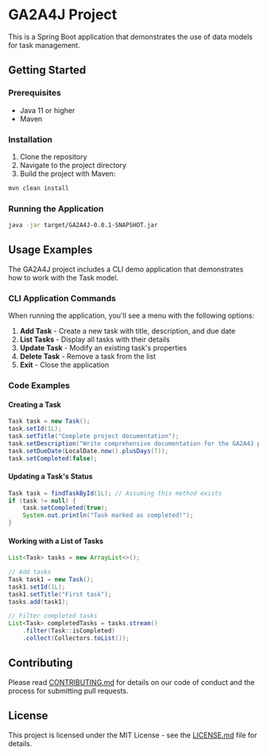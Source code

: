 # GA2A4J Project

This is a Spring Boot application that demonstrates the use of data models for task management.

## Getting Started

### Prerequisites

- Java 11 or higher
- Maven

### Installation

1. Clone the repository
2. Navigate to the project directory
3. Build the project with Maven:

```bash
mvn clean install
```

### Running the Application

```bash
java -jar target/GA2A4J-0.0.1-SNAPSHOT.jar
```

## Usage Examples

The GA2A4J project includes a CLI demo application that demonstrates how to work with the Task model.

### CLI Application Commands

When running the application, you'll see a menu with the following options:

1. **Add Task** - Create a new task with title, description, and due date
2. **List Tasks** - Display all tasks with their details
3. **Update Task** - Modify an existing task's properties
4. **Delete Task** - Remove a task from the list
5. **Exit** - Close the application

### Code Examples

#### Creating a Task

```java
Task task = new Task();
task.setId(1L);
task.setTitle("Complete project documentation");
task.setDescription("Write comprehensive documentation for the GA2A4J project");
task.setDueDate(LocalDate.now().plusDays(7));
task.setCompleted(false);
```

#### Updating a Task's Status

```java
Task task = findTaskById(1L); // Assuming this method exists
if (task != null) {
    task.setCompleted(true);
    System.out.println("Task marked as completed!");
}
```

#### Working with a List of Tasks

```java
List<Task> tasks = new ArrayList<>();

// Add tasks
Task task1 = new Task();
task1.setId(1L);
task1.setTitle("First task");
tasks.add(task1);

// Filter completed tasks
List<Task> completedTasks = tasks.stream()
    .filter(Task::isCompleted)
    .collect(Collectors.toList());
```

## Contributing

Please read [CONTRIBUTING.md](CONTRIBUTING.md) for details on our code of conduct and the process for submitting pull requests.

## License

This project is licensed under the MIT License - see the [LICENSE.md](LICENSE.md) file for details.

